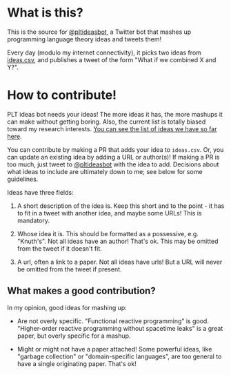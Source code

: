 # What is this?

This is the source for [@pltideasbot](https://twitter.com/pltideasbot), a
Twitter bot that mashes up programming language theory ideas and tweets them!

Every day (modulo my internet connectivity), it picks two ideas from
[ideas.csv](https://github.com/rntz/plt-ideas-bot/blob/master/ideas.csv), and
publishes a tweet of the form "What if we combined X and Y?".

# How to contribute!

PLT ideas bot needs your ideas! The more ideas it has, the more mashups it can
make without getting boring. Also, the current list is totally biased toward my
research interests. [You can see the list of ideas we have so far
here](https://github.com/rntz/plt-ideas-bot/blob/master/ideas.csv).

You can contribute by making a PR that adds your idea to `ideas.csv`. Or, you
can update an existing idea by adding a URL or author(s)! If making a PR is too
much, just tweet to [@pltideasbot](https://twitter.com/pltideasbot) with the
idea to add. Decisions about what ideas to include are ultimately down to me;
see below for some guidelines.

Ideas have three fields:

1. A short description of the idea is. Keep this short and to the point - it has
   to fit in a tweet with another idea, and maybe some URLs! This is mandatory.

2. Whose idea it is. This should be formatted as a possessive, e.g. "Knuth's".
   Not all ideas have an author! That's ok. This may be omitted from the tweet
   if it doesn't fit.

3. A url, often a link to a paper. Not all ideas have urls! But a URL will never
   be omitted from the tweet if present.

## What makes a good contribution?

In my opinion, good ideas for mashing up:

- Are not overly specific. "Functional reactive programming" is good.
  "Higher-order reactive programming without spacetime leaks" is a great paper,
  but overly specific for a mashup.

- Might or might not have a paper attached! Some powerful ideas, like "garbage
  collection" or "domain-specific languages", are too general to have a single
  originating paper. That's ok!
